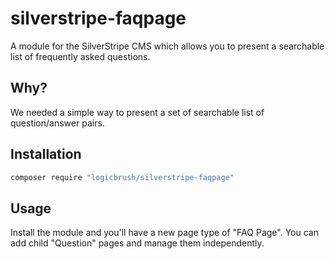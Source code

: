 # silverstripe-faqpage

A module for the SilverStripe CMS which allows you to present a searchable list
of frequently asked questions.

## Why?

We needed a simple way to present a set of searchable list of question/answer
pairs.

## Installation

```sh
composer require "logicbrush/silverstripe-faqpage"
```

## Usage

Install the module and you'll have a new page type of "FAQ Page".  You can
add child "Question" pages and manage them independently.


